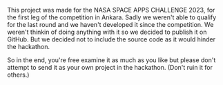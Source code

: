 This project was made for the NASA SPACE APPS CHALLENGE 2023, for the first leg of the competition in Ankara. 
Sadly we weren't able to qualify for the last round and we haven't developed it since the competition.
We weren't thinkin of doing anything with it so we decided to publish it on GitHub.
But we decided not to include the source code as it would hinder the hackathon.

So in the end, you're free examine it as much as you like but please don't attempt to send it as your own project in the hackathon. (Don't ruin it for others.)
